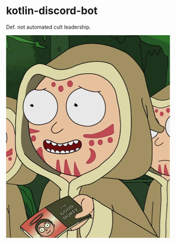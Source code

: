 # kotlin-discord-bot
Def. not automated cult leadership.

![Profile Picture](cult_leader_morty.webp)
